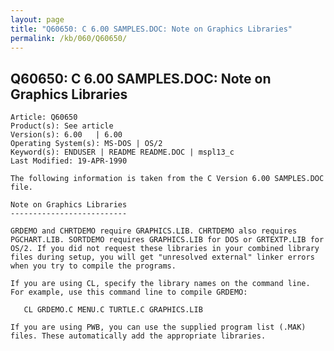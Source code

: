 ```yaml
---
layout: page
title: "Q60650: C 6.00 SAMPLES.DOC: Note on Graphics Libraries"
permalink: /kb/060/Q60650/
---
```


## Q60650: C 6.00 SAMPLES.DOC: Note on Graphics Libraries

	Article: Q60650
	Product(s): See article
	Version(s): 6.00   | 6.00
	Operating System(s): MS-DOS | OS/2
	Keyword(s): ENDUSER | README README.DOC | mspl13_c
	Last Modified: 19-APR-1990
	
	The following information is taken from the C Version 6.00 SAMPLES.DOC
	file.
	
	Note on Graphics Libraries
	--------------------------
	
	GRDEMO and CHRTDEMO require GRAPHICS.LIB. CHRTDEMO also requires
	PGCHART.LIB. SORTDEMO requires GRAPHICS.LIB for DOS or GRTEXTP.LIB for
	OS/2. If you did not request these libraries in your combined library
	files during setup, you will get "unresolved external" linker errors
	when you try to compile the programs.
	
	If you are using CL, specify the library names on the command line.
	For example, use this command line to compile GRDEMO:
	
	   CL GRDEMO.C MENU.C TURTLE.C GRAPHICS.LIB
	
	If you are using PWB, you can use the supplied program list (.MAK)
	files. These automatically add the appropriate libraries.
